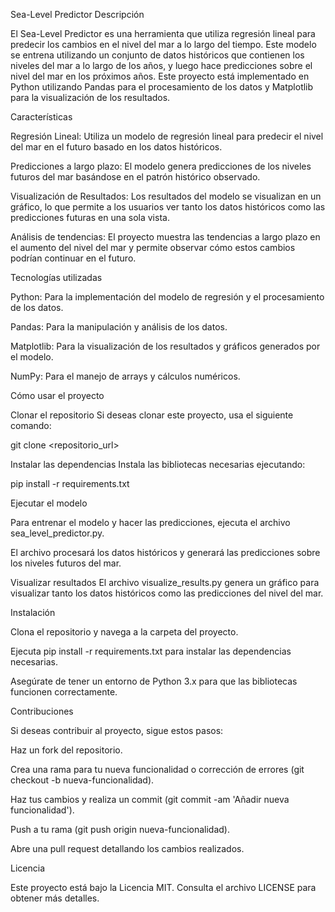 Sea-Level Predictor
Descripción

El Sea-Level Predictor es una herramienta que utiliza regresión lineal para predecir los cambios en el nivel del mar a lo largo del tiempo. Este modelo se entrena utilizando un conjunto de datos históricos que contienen los niveles del mar a lo largo de los años, y luego hace predicciones sobre el nivel del mar en los próximos años. Este proyecto está implementado en Python utilizando Pandas para el procesamiento de los datos y Matplotlib para la visualización de los resultados.

Características

Regresión Lineal: Utiliza un modelo de regresión lineal para predecir el nivel del mar en el futuro basado en los datos históricos.

Predicciones a largo plazo: El modelo genera predicciones de los niveles futuros del mar basándose en el patrón histórico observado.

Visualización de Resultados: Los resultados del modelo se visualizan en un gráfico, lo que permite a los usuarios ver tanto los datos históricos como las predicciones futuras en una sola vista.

Análisis de tendencias: El proyecto muestra las tendencias a largo plazo en el aumento del nivel del mar y permite observar cómo estos cambios podrían continuar en el futuro.

Tecnologías utilizadas

Python: Para la implementación del modelo de regresión y el procesamiento de los datos.

Pandas: Para la manipulación y análisis de los datos.

Matplotlib: Para la visualización de los resultados y gráficos generados por el modelo.

NumPy: Para el manejo de arrays y cálculos numéricos.

Cómo usar el proyecto

Clonar el repositorio
Si deseas clonar este proyecto, usa el siguiente comando:

git clone <repositorio_url>  


Instalar las dependencias
Instala las bibliotecas necesarias ejecutando:

pip install -r requirements.txt  


Ejecutar el modelo

Para entrenar el modelo y hacer las predicciones, ejecuta el archivo sea_level_predictor.py.

El archivo procesará los datos históricos y generará las predicciones sobre los niveles futuros del mar.

Visualizar resultados
El archivo visualize_results.py genera un gráfico para visualizar tanto los datos históricos como las predicciones del nivel del mar.

Instalación

Clona el repositorio y navega a la carpeta del proyecto.

Ejecuta pip install -r requirements.txt para instalar las dependencias necesarias.

Asegúrate de tener un entorno de Python 3.x para que las bibliotecas funcionen correctamente.

Contribuciones

Si deseas contribuir al proyecto, sigue estos pasos:

Haz un fork del repositorio.

Crea una rama para tu nueva funcionalidad o corrección de errores (git checkout -b nueva-funcionalidad).

Haz tus cambios y realiza un commit (git commit -am 'Añadir nueva funcionalidad').

Push a tu rama (git push origin nueva-funcionalidad).

Abre una pull request detallando los cambios realizados.

Licencia

Este proyecto está bajo la Licencia MIT. Consulta el archivo LICENSE para obtener más detalles.
